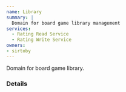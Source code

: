 ```yaml
---
name: Library
summary: |
  Domain for board game library management
services:
  - Rating Read Service
  - Rating Write Service
owners:
- sirtoby
---
```


<Admonition>Domain for board game library.</Admonition>

### Details

<NodeGraph title="Domain Graph" />
